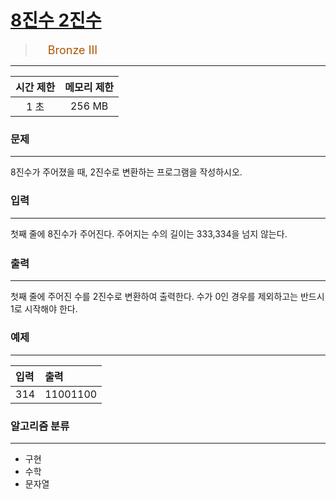 # [8진수 2진수](https://www.acmicpc.net/problem/1212)

> <img src="https://d2gd6pc034wcta.cloudfront.net/tier/3.svg" width="16" heigth="21" style = "vertical-align: middle;"/>&nbsp;<span style="font-size: 18px; color: #ad5600;">Bronze III</span>

***

<div align="center">

|시간 제한|메모리 제한|
|:---:|:---:|
|1 초 |256 MB|

</div>

### 문제

***

8진수가 주어졌을 때, 2진수로 변환하는 프로그램을 작성하시오.

### 입력

***

<span style="line-height:1.6em">첫째 줄에 8진수가 주어진다. 주어지는 수의 길이는 333,334을 넘지 않는다.</span>

### 출력

***

첫째 줄에 주어진 수를 2진수로 변환하여 출력한다. 수가 0인 경우를 제외하고는 반드시 1로 시작해야 한다.

### 예제

***

|입력|출력|
|:---|:---|
|314|11001100|

### 알고리즘 분류

***

* 구현
* 수학
* 문자열

